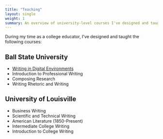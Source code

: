 ```yaml
---
title: "Teaching"
layout: single
weight: 1
summary: An overview of university-level courses I've designed and taught.
---
```


During my time as a college educator, I've designed and taught the following courses:

## Ball State University

- [Writing in Digital Environments](/teaching/writing-in-digital-environments/)
- Introduction to Professional Writing
- Composing Research
- Writing Rhetoric and Writing

## University of Louisville

- Business Writing
- Scientific and Technical Writing
- American Literature (1850-Present)
- Intermediate College Writing
- Introduction to College Writing
